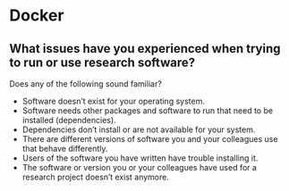 # Docker

## What issues have you experienced when trying to run or use research software?

Does any of the following sound familiar?

- Software doesn’t exist for your operating system.
- Software needs other packages and software to run that need to be installed (dependencies).
- Dependencies don’t install or are not available for your system.
- There are different versions of software you and your colleagues use that behave differently.
- Users of the software you have written have trouble installing it.
- The software or version you or your colleagues have used for a research project doesn’t exist anymore.

